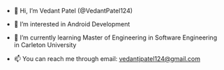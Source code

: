 - 👋 Hi, I’m Vedant Patel (@VedantPatel124)
- 👀 I’m interested in Android Development
- 🌱 I’m currently learning Master of Engineering in Software Engineering in Carleton University

- 📫 You can reach me through email: vedantjpatel124@gmail.com

<!---
VedantPatel124/VedantPatel124 is a ✨ special ✨ repository because its `README.md` (this file) appears on your GitHub profile.
You can click the Preview link to take a look at your changes.
--->
